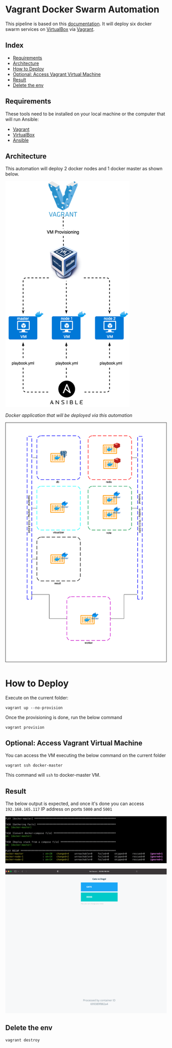 # Vagrant Docker Swarm Automation

This pipeline is based on this [documentation](https://medium.com/@lessandro.ugulino/docker-swarm-part-5-d7ccccb98ff8). It will deploy six docker swarm services on [VirtualBox](https://www.virtualbox.org/) via [Vagrant](https://www.vagrantup.com/).

## Index

- [Requirements](#requirements)
- [Architecture](#architecture)
- [How to Deploy](#how-to-deploy)
- [Optional: Access Vagrant Virtual Machine](#optional:access-vagrant-virtual-machine)
- [Result](#result)
- [Delete the env](#delete-the-env)

## Requirements

These tools need to be installed on your local machine or the computer that will run Ansible:

- <a href="https://www.vagrantup.com/downloads">Vagrant</a>
- <a href="https://www.virtualbox.org/wiki/Mac%20OS%20X%20build%20instructions">VirtualBox</a>
- <a href="https://docs.ansible.com/ansible/latest/installation_guide/intro_installation.html#installing-ansible-on-macos">Ansible</a>

## Architecture

This automation will deploy 2 docker nodes and 1 docker master as shown below.

![diagram](img/diagram.png)

_Docker application that will be deployed via this automation_

![Arch](img/docker-swarm.png)

# How to Deploy

Execute on the current folder:

```
vagrant up --no-provision
```

Once the provisioning is done, run the below command

```
vagrant provision
```

## Optional: Access Vagrant Virtual Machine

You can access the VM executing the below command on the current folder

```
vagrant ssh docker-master
```

This command will `ssh` to docker-master VM.

## Result

The below output is expected, and once it's done you can access `192.168.165.117` IP address on ports `5000` and `5001`

![ansible](img/ansible.png)

![broswer](img/broswer.png)

## Delete the env

```
vagrant destroy
```
